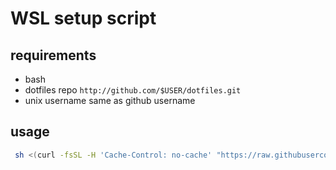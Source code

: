 # WSL setup script

## requirements

- bash
- dotfiles repo `http://github.com/$USER/dotfiles.git`
- unix username same as github username

## usage

```bash
 sh <(curl -fsSL -H 'Cache-Control: no-cache' "https://raw.githubusercontent.com/cethien/setup/wsl/setup.sh")
```
